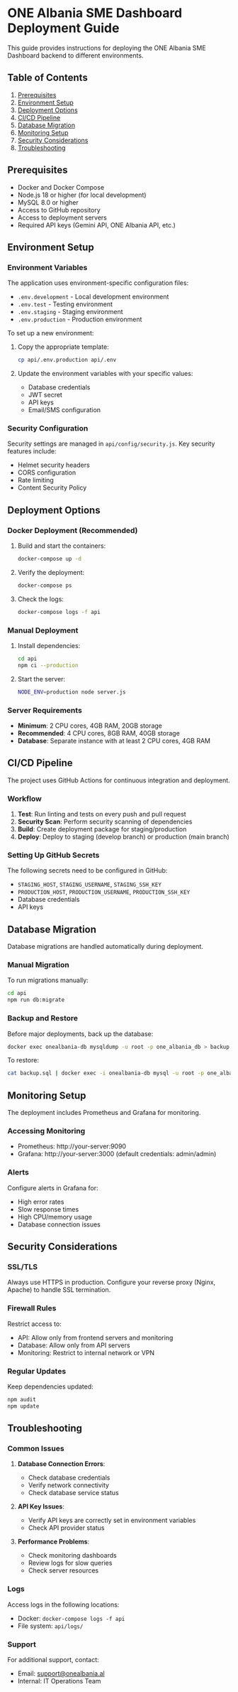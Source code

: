 # ONE Albania SME Dashboard Deployment Guide

This guide provides instructions for deploying the ONE Albania SME Dashboard backend to different environments.

## Table of Contents

1. [Prerequisites](#prerequisites)
2. [Environment Setup](#environment-setup)
3. [Deployment Options](#deployment-options)
4. [CI/CD Pipeline](#cicd-pipeline)
5. [Database Migration](#database-migration)
6. [Monitoring Setup](#monitoring-setup)
7. [Security Considerations](#security-considerations)
8. [Troubleshooting](#troubleshooting)

## Prerequisites

- Docker and Docker Compose
- Node.js 18 or higher (for local development)
- MySQL 8.0 or higher
- Access to GitHub repository
- Access to deployment servers
- Required API keys (Gemini API, ONE Albania API, etc.)

## Environment Setup

### Environment Variables

The application uses environment-specific configuration files:

- `.env.development` - Local development environment
- `.env.test` - Testing environment
- `.env.staging` - Staging environment
- `.env.production` - Production environment

To set up a new environment:

1. Copy the appropriate template:
   ```bash
   cp api/.env.production api/.env
   ```

2. Update the environment variables with your specific values:
   - Database credentials
   - JWT secret
   - API keys
   - Email/SMS configuration

### Security Configuration

Security settings are managed in `api/config/security.js`. Key security features include:

- Helmet security headers
- CORS configuration
- Rate limiting
- Content Security Policy

## Deployment Options

### Docker Deployment (Recommended)

1. Build and start the containers:
   ```bash
   docker-compose up -d
   ```

2. Verify the deployment:
   ```bash
   docker-compose ps
   ```

3. Check the logs:
   ```bash
   docker-compose logs -f api
   ```

### Manual Deployment

1. Install dependencies:
   ```bash
   cd api
   npm ci --production
   ```

2. Start the server:
   ```bash
   NODE_ENV=production node server.js
   ```

### Server Requirements

- **Minimum**: 2 CPU cores, 4GB RAM, 20GB storage
- **Recommended**: 4 CPU cores, 8GB RAM, 40GB storage
- **Database**: Separate instance with at least 2 CPU cores, 4GB RAM

## CI/CD Pipeline

The project uses GitHub Actions for continuous integration and deployment.

### Workflow

1. **Test**: Run linting and tests on every push and pull request
2. **Security Scan**: Perform security scanning of dependencies
3. **Build**: Create deployment package for staging/production
4. **Deploy**: Deploy to staging (develop branch) or production (main branch)

### Setting Up GitHub Secrets

The following secrets need to be configured in GitHub:

- `STAGING_HOST`, `STAGING_USERNAME`, `STAGING_SSH_KEY`
- `PRODUCTION_HOST`, `PRODUCTION_USERNAME`, `PRODUCTION_SSH_KEY`
- Database credentials
- API keys

## Database Migration

Database migrations are handled automatically during deployment.

### Manual Migration

To run migrations manually:

```bash
cd api
npm run db:migrate
```

### Backup and Restore

Before major deployments, back up the database:

```bash
docker exec onealbania-db mysqldump -u root -p one_albania_db > backup.sql
```

To restore:

```bash
cat backup.sql | docker exec -i onealbania-db mysql -u root -p one_albania_db
```

## Monitoring Setup

The deployment includes Prometheus and Grafana for monitoring.

### Accessing Monitoring

- Prometheus: http://your-server:9090
- Grafana: http://your-server:3000 (default credentials: admin/admin)

### Alerts

Configure alerts in Grafana for:

- High error rates
- Slow response times
- High CPU/memory usage
- Database connection issues

## Security Considerations

### SSL/TLS

Always use HTTPS in production. Configure your reverse proxy (Nginx, Apache) to handle SSL termination.

### Firewall Rules

Restrict access to:

- API: Allow only from frontend servers and monitoring
- Database: Allow only from API servers
- Monitoring: Restrict to internal network or VPN

### Regular Updates

Keep dependencies updated:

```bash
npm audit
npm update
```

## Troubleshooting

### Common Issues

1. **Database Connection Errors**:
   - Check database credentials
   - Verify network connectivity
   - Check database service status

2. **API Key Issues**:
   - Verify API keys are correctly set in environment variables
   - Check API provider status

3. **Performance Problems**:
   - Check monitoring dashboards
   - Review logs for slow queries
   - Check server resources

### Logs

Access logs in the following locations:

- Docker: `docker-compose logs -f api`
- File system: `api/logs/`

### Support

For additional support, contact:

- Email: support@onealbania.al
- Internal: IT Operations Team
